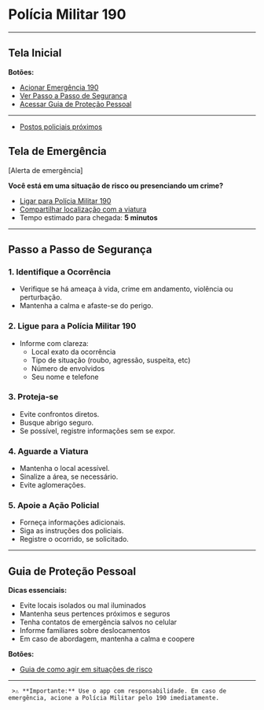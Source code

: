 #  Polícia Militar 190

---

##  Tela Inicial

**Botões:**
-  [Acionar Emergência 190](tel:190)
-  [Ver Passo a Passo de Segurança](#passo-a-passo-de-seguranca)
-  [Acessar Guia de Proteção Pessoal](#guia-de-protecao-pessoal)

---
-  [Postos policiais próximos](#postos-de-policia)
##  Tela de Emergência

[Alerta de emergência]

**Você está em uma situação de risco ou presenciando um crime?**

-  [Ligar para Polícia Militar 190](tel:190)
-  [Compartilhar localização com a viatura](#tela-de-localizacao)
-  Tempo estimado para chegada: **5 minutos**

---

##  Passo a Passo de Segurança

### 1. Identifique a Ocorrência

- Verifique se há ameaça à vida, crime em andamento, violência ou perturbação.
- Mantenha a calma e afaste-se do perigo.

### 2. Ligue para a Polícia Militar 190

- Informe com clareza:
  - Local exato da ocorrência
  - Tipo de situação (roubo, agressão, suspeita, etc)
  - Número de envolvidos
  - Seu nome e telefone

### 3. Proteja-se

- Evite confrontos diretos.
- Busque abrigo seguro.
- Se possível, registre informações sem se expor.

### 4. Aguarde a Viatura

- Mantenha o local acessível.
- Sinalize a área, se necessário.
- Evite aglomerações.

### 5. Apoie a Ação Policial

- Forneça informações adicionais.
- Siga as instruções dos policiais.
- Registre o ocorrido, se solicitado.

---

##  Guia de Proteção Pessoal

**Dicas essenciais:**
- Evite locais isolados ou mal iluminados
- Mantenha seus pertences próximos e seguros
- Tenha contatos de emergência salvos no celular
- Informe familiares sobre deslocamentos
- Em caso de abordagem, mantenha a calma e coopere

**Botões:**


-  [Guia de como agir em situações de risco](#instrucoes-de-seguranca)

---


     >⚠️ **Importante:** Use o app com responsabilidade. Em caso de emergência, acione a Polícia Militar pelo 190 imediatamente.